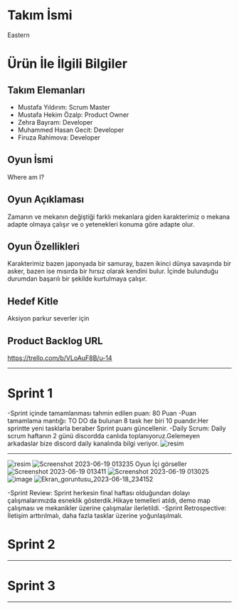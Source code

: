 # **Takım İsmi**

Eastern

# Ürün İle İlgili Bilgiler

## Takım Elemanları


- Mustafa Yıldırım: Scrum Master
- Mustafa Hekim Özalp: Product Owner
- Zehra Bayram: Developer
- Muhammed Hasan Gecit: Developer
- Firuza Rahimova: Developer

## Oyun İsmi

Where am I? 

## Oyun Açıklaması

Zamanın ve mekanın değiştiği farklı mekanlara giden karakterimiz o mekana adapte olmaya çalışır ve o yetenekleri konuma göre adapte olur. 

## Oyun Özellikleri

Karakterimiz bazen japonyada bir samuray, bazen ikinci dünya savaşında bir asker, bazen ise mısırda bir hırsız olarak kendini bulur. İçinde bulunduğu durumdan başarılı bir şekilde kurtulmaya çalışır.

## Hedef Kitle

Aksiyon parkur severler için

## Product Backlog URL

https://trello.com/b/VLoAuF8B/u-14

---

# Sprint 1
-Sprint içinde tamamlanması tahmin edilen puan: 80 Puan
-Puan tamamlama mantığı: TO DO da bulunan 8 task her biri 10 puandır.Her sprintte yeni tasklarla beraber Sprint puanı güncellenir.
-Daily Scrum: Daily scrum haftanın 2 günü discordda canlıda toplanıyoruz.Gelemeyen arkadaslar bize discord daily kanalında bilgi veriyor.
![resim](https://github.com/StarsOfEast/Bootcamp/assets/72528911/aa2772ed-79b5-47b0-b81e-8a718244c851)



---
![resim](https://github.com/StarsOfEast/Bootcamp/assets/72528911/3e8a0e87-9ca3-4c48-8538-68326dbc01c0)
![Screenshot 2023-06-19 013235](https://github.com/StarsOfEast/Bootcamp/assets/72528911/dfe7aeec-b677-4863-b4f8-d0ff0c2c24fb)
Oyun İçi görseller
![Screenshot 2023-06-19 013411](https://github.com/StarsOfEast/Bootcamp/assets/72528911/78908850-8ebd-4040-9beb-f2dc54334126)
![Screenshot 2023-06-19 013025](https://github.com/StarsOfEast/Bootcamp/assets/72528911/93c257b9-febe-4d7e-b78f-2df304ddf8c8)
![image](https://github.com/StarsOfEast/Bootcamp/assets/72528911/f5586ba7-5853-4313-a291-b834bae03fc2)
![Ekran_goruntusu_2023-06-18_234152](https://github.com/StarsOfEast/Bootcamp/assets/72528911/377e373f-bfcb-4065-8e58-ddb7b58fa13d)

-Sprint Review: Sprint herkesin final haftası olduğundan dolayı çalışmalarımızda esneklik gösterdik.Hikaye temelleri atıldı, demo map çalışması ve mekanikler üzerine çalışmalar ilerletildi.
-Sprint Retrospective: İletişim arttırılmalı, daha fazla tasklar üzerine yoğunlaşılmalı.

# Sprint 2


---

# Sprint 3

---
